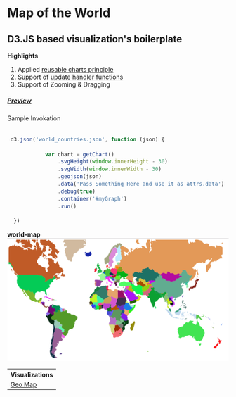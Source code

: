 # Map of the World

## D3.JS based visualization's boilerplate 

**Highlights**
1. Applied [reusable charts principle](https://bost.ocks.org/mike/chart/) 
1. Support of  [update handler functions](https://www.toptal.com/d3-js/towards-reusable-d3-js-charts)
1. Support of Zooming & Dragging 




##### [Preview](https://bumbeishvili.github.io/d3js-boilerplates/Maps/World/index.html)

Sample Invokation
```javascript

 d3.json('world_countries.json', function (json) {
 
            var chart = getChart()
                .svgHeight(window.innerHeight - 30)
                .svgWidth(window.innerWidth - 30)
                .geojson(json)
                .data('Pass Something Here and use it as attrs.data')
                .debug(true)
                .container('#myGraph')
                .run()

  })

```






**world-map**  
![](https://raw.githubusercontent.com/bumbeishvili/Assets/master/Projects/D3/d3-boilerplates/world.png)


<table>
 <tr>
   <th>Visualizations</th>
 </tr>
 
   <tr>
      <td>
         <a href="https://bumbeishvili.github.io/D3-Daniel-PPH/geo-map-chart/"> Geo Map </a>
      </td>
   </tr>
</table>
